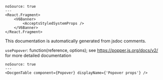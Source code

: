 ```react
noSource: true
---
<React.Fragment>
	<V6Banner>
		<AcceptsStyledSystemProps />
	</V6Banner>
</React.Fragment>
```

This documentation is automatically generated from jsdoc comments.

`usePopover`: function(reference, options);
see https://popper.js.org/docs/v2/ for more detailed documentation

```react
noSource: true
---
<DocgenTable component={Popover} displayName={'Popover props'} />
```
